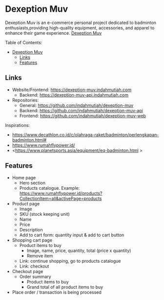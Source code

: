 # Dexeption Muv

Dexeption Muv is an e-commerce personal project dedicated to badminton enthusiasts,providing high-quality equipment, accessories, and apparel to enhance their game experience.
[Dexeption Muv](https://dexeption-muv.indahmutiah.com)

Table of Contents:

- [Dexeption Muv](#dexeption-muv)
  - [Links](#links)
  - [Features](#features)

## Links

- Website/Frontend: <https://dexeption-muv.indahmutiah.com>
  - Backend: <https://dexeption-muv-api.indahmutiah.com>
- Repositories:
  - General: <https://github.com/indahmutiah/dexeption-muv>
  - Backend: <https://github.com/indahmutiah/dexeption-muv-api>
  - Frontend: <https://github.com/indahmutiah/dexeption-muv-web>

Inspirations:

- <https://www.decathlon.co.id/c/olahraga-raket/badminton/perlengkapan-badminton.html#>
- <https://www.rumahflypower.id/>
- <https://www.planetsports.asia/equipment/eq-badminton.html >

## Features

- Home page
  - Hero section
  - Products catalogue. Example: <https://www.rumahflypower.id/products?CollectionItem=all&activePage=products>
- Product page
  - Image
  - SKU (stock keeping unit)
  - Name
  - Price
  - Description
  - Add to cart form: quantity input & add to cart button
- Shopping cart page
  - Product items to buy
    - Image, name, price, quantity, total (price x quantity)
    - Remove item
  - Link: continue shopping, go to products catalogue
  - Link: checkout
- Checkout page
  - Order summary
    - Product items to buy
    - Grand total of all product items to buy
- Place order / transaction is being processed
